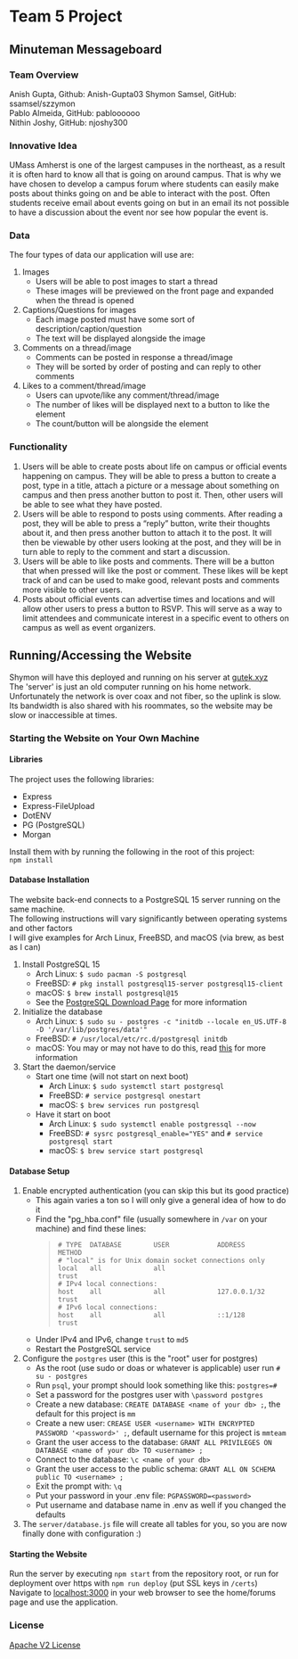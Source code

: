 # Team 5 Project

## Minuteman Messageboard ##

### Team Overview ###
Anish Gupta, Github: Anish-Gupta03
Shymon Samsel, GitHub: ssamsel/szzymon  
Pablo Almeida, GitHub: pabloooooo  
Nithin Joshy, GitHub: njoshy300    

### Innovative Idea ###

UMass Amherst is one of the largest campuses in the northeast, 
as a result it is often hard to know all that is going on around campus. 
That is why we have chosen to develop a campus forum where students can 
easily make posts about thinks going on and be able to interact with the post.
Often students receive email about events going on but in an email its not possible
to have a discussion about the event nor see how popular the event is.

### Data ###

The four types of data our application will use are:  
1. Images
    - Users will be able to post images to start a thread
    - These images will be previewed on the front page and expanded when the thread is opened
2. Captions/Questions for images
    - Each image posted must have some sort of description/caption/question
    - The text will be displayed alongside the image
3. Comments on a thread/image
    - Comments can be posted in response a thread/image
    - They will be sorted by order of posting and can reply to other comments
4. Likes to a comment/thread/image  
    - Users can upvote/like any comment/thread/image
    - The number of likes will be displayed next to a button to like the element
    - The count/button will be alongside the element

### Functionality ###
1. Users will be able to create posts about life on campus or official events happening on campus. They will be able to press a button to create a post, type in a title, attach a picture or a message about something on campus and then press another button to post it. Then, other users will be able to see what they have posted.
2. Users will be able to respond to posts using comments. After reading a post, they will be able to press a “reply” button, write their thoughts about it, and then press another button to attach it to the post. It will then be viewable by other users looking at the post, and they will be in turn able to reply to the comment and start a discussion.
3. Users will be able to like posts and comments. There will be a button that when pressed will like the post or comment. These likes will be kept track of and can be used to make good, relevant posts and comments more visible to other users.
4. Posts about official events can advertise times and locations and will allow other users to press a button to RSVP. This will serve as a way to limit attendees and communicate interest in a specific event to others on campus as well as event organizers.

## Running/Accessing the Website ##
Shymon will have this deployed and running on his server at [gutek.xyz](https://gutek.xyz)  
The 'server' is just an old computer running on his home network. 
Unfortunately the network is over coax and not fiber, so the uplink is slow. Its bandwidth is also shared with his roommates, so the website may be slow or inaccessible at times.  
### Starting the Website on Your Own Machine ###
#### Libraries ####
The project uses the following libraries: 
- Express
- Express-FileUpload
- DotENV
- PG (PostgreSQL)   
- Morgan

Install them with by running the following in the root of this project:  
`npm install`  
#### Database Installation ####
The website back-end connects to a PostgreSQL 15 server running on the same machine.  
The following instructions will vary significantly between operating systems and other factors  
I will give examples for Arch Linux, FreeBSD, and macOS (via brew, as best as I can)
1. Install PostgreSQL 15
    - Arch Linux: `$ sudo pacman -S postgresql`
    - FreeBSD: `# pkg install postgresql15-server postgresql15-client`
    - macOS: `$ brew install postgresql@15`
    - See the [PostgreSQL Download Page](https://www.postgresql.org/download/) for more information
2. Initialize the database
    - Arch Linux: `$ sudo su - postgres -c "initdb --locale en_US.UTF-8 -D '/var/lib/postgres/data'"`
    - FreeBSD: `# /usr/local/etc/rc.d/postgresql initdb`
    - macOS: You may or may not have to do this, read [this](https://wiki.postgresql.org/wiki/Homebrew) for more information
3. Start the daemon/service
    - Start one time (will not start on next boot)
        - Arch Linux: `$ sudo systemctl start postgresql`
        - FreeBSD: `# service postgresql onestart`
        - macOS: `$ brew services run postgresql`
    - Have it start on boot
        - Arch Linux: `$ sudo systemctl enable postgressql --now`
        - FreeBSD: `# sysrc postgresql_enable="YES"` and `# service postgresql start`
        - macOS: `$ brew service start postgresql`
#### Database Setup ####
1. Enable encrypted authentication (you can skip this but its good practice)
    - This again varies a ton so I will only give a general idea of how to do it
    - Find the "pg_hba.conf" file (usually somewhere in `/var` on your machine) and find these lines:
        >`# TYPE  DATABASE        USER            ADDRESS                 METHOD`  
        >`# "local" is for Unix domain socket connections only`  
        >`local   all             all                                     trust`  
        >`# IPv4 local connections:`  
        >`host    all             all             127.0.0.1/32            trust`  
        >`# IPv6 local connections:`  
        >`host    all             all             ::1/128                 trust`  
    - Under IPv4 and IPv6, change `trust` to `md5`
    - Restart the PostgreSQL service
2.  Configure the `postgres` user (this is the "root" user for postgres)
    - As the root (use sudo or doas or whatever is applicable) user run `# su - postgres`
    - Run `psql`, your prompt should look something like this: `postgres=# `
    - Set a password for the postgres user with `\password postgres`
    - Create a new database: `CREATE DATABASE <name of your db> ;`, the default for this project is `mm`
    - Create a new user: `CREASE USER <username> WITH ENCRYPTED PASSWORD '<password>' ;`, default username for this project is `mmteam`
    - Grant the user access to the database: `GRANT ALL PRIVILEGES ON DATABASE <name of your db> TO <username> ;`
    - Connect to the database: `\c <name of your db>`
    - Grant the user access to the public schema: `GRANT ALL ON SCHEMA public TO <username> ;`
    - Exit the prompt with: `\q`
    - Put your password in your .env file: `PGPASSWORD=<password>`
    - Put username and database name in .env as well if you changed the defaults
3. The `server/database.js` file will create all tables for you, so you are now finally done with configuration :)
#### Starting the Website ####
Run the server by executing `npm start` from the repository root, 
or run for deployment over https with `npm run deploy`  (put SSL keys in `/certs`)   
Navigate to [localhost:3000](http://localhost:3000) in your web browser to see the home/forums page and use the application.  
### License ###

[Apache V2 License](https://opensource.org/license/apache-2-0/)

